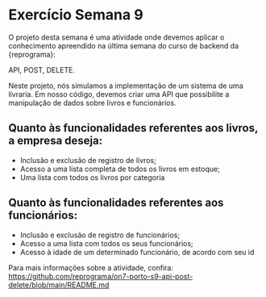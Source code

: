 # Exercício Semana 9

O projeto desta semana é uma atividade onde devemos aplicar o conhecimento apreendido na última semana do curso de backend da {reprograma}:

API,
POST,
DELETE.

Neste projeto, nós simulamos a implementação de um sistema de uma livraria. Em nosso código, devemos criar uma API que possibilite a manipulação de dados sobre livros e funcionários. 

## Quanto às funcionalidades referentes aos livros, a empresa deseja:

* Inclusão e exclusão de registro de livros;
* Acesso a uma lista completa de todos os livros em estoque;
* Uma lista com todos os livros por categoria

## Quanto às funcionalidades referentes aos funcionários:

* Inclusão e exclusão de registro de funcionários;
* Acesso a uma lista com todos os seus funcionários;
* Acesso à idade de um determinado funcionário, de acordo com seu id 

Para mais informações sobre a atividade, confira: https://github.com/reprograma/on7-porto-s9-api-post-delete/blob/main/README.md